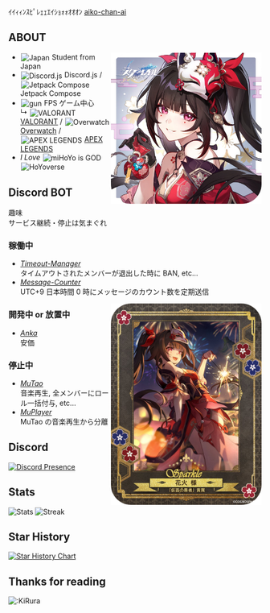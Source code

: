ｲｲｨｨﾝｽﾋﾟﾚｪｪｴｲｼｮｫｫｵｵｵﾝ [aiko-chan-ai](https://github.com/aiko-chan-ai)

## ABOUT

<img src="./media/sparkle_chocolate.png" width="300" align="right" />

- <img src="https://upload.wikimedia.org/wikipedia/commons/9/9e/Flag_of_Japan.svg" alt="Japan" style="width:1em;margin:0 0.05em 0 0.1em;vertical-align:-0.1em;" /> Student from Japan
- <img src="https://avatars.githubusercontent.com/u/26492485" alt="Discord.js" style="width:1em;margin:0 0.05em 0 0.1em;vertical-align:-0.1em;" /> Discord.js / <img src="https://blogger.googleusercontent.com/img/b/R29vZ2xl/AVvXsEg50Y1hU63KBvz1NeFULfXwfhoMlJsMMJwO3JpKySANX2GPLpHHgaFc17foVSxKSwN7dhq_RugqkkrU73DQ0G4MEyepkE0fT86AwFEmiiaW39AMAfsMtsPbEPmedX4aqcIkAh-N6ivxuY4/s1600/jetpack+compose+icon_RGB.png" alt="Jetpack Compose" style="height:1em;margin:0 0.05em 0 0.1em;vertical-align:-0.1em;" /> Jetpack Compose
- <img src="https://cdn.jsdelivr.net/gh/jdecked/twemoji@latest/assets/svg/1f52b.svg" alt="gun" style="width:1em;margin:0 0.05em 0 0.1em;vertical-align:-0.1em;" /> FPS ゲーム中心  
  ↳ <img src="https://i.scdn.co/image/ab67616100005174f777c8d6f705fa1e32f75b86" alt="VALORANT" style="height:1em;margin:0 0.05em 0 0.1em;vertical-align:-0.1em;" /> [VALORANT](https://playvalorant.com/) / <img src="https://upload.wikimedia.org/wikipedia/commons/5/55/Overwatch_circle_logo.svg" alt="Overwatch" style="height:1em;margin:0 0.05em 0 0.1em;vertical-align:-0.1em;" /> [Overwatch](https://overwatch.blizzard.com/) / <img src="https://media.contentapi.ea.com/content/dam/apex-legends/common/logos/apex-white-icon.svg" alt="APEX LEGENDS" style="height:1em;margin:0 0.05em 0 0.1em;vertical-align:-0.1em;" /> [APEX LEGENDS](https://www.ea.com/games/apex-legends)
- _I Love_ <img src="http://corp.mihoyo.co.jp/images/logo.svg" alt="miHoYo is GOD" style="height:1em;margin:0 0.05em 0 0.1em;vertical-align:-0.1em;" /> <img src="https://www.hoyoverse.com/_nuxt/img/logo-light.3def3bc.png" alt="HoYoverse" style="height:1em;margin:0 0.05em 0 0.1em;vertical-align:-0.1em;" />

## Discord BOT

趣味  
サービス継続・停止は気まぐれ

### 稼働中

- _[Timeout-Manager](https://github.com/KiRura/Timeout-Manager)_  
  タイムアウトされたメンバーが退出した時に BAN, etc...
- _[Message-Counter](https://github.com/KiRura/Message-Counter)_  
  UTC+9 日本時間 0 時にメッセージのカウント数を定期送信

<img src="./media/sparkle_banner.png" width=300 align="right" />

### 開発中 or 放置中

- _[Anka](https://github.com/KiRura/Anka)_  
  安価

### 停止中

- _[MuTao](https://github.com/KiRura/MuTao)_  
  音楽再生, 全メンバーにロール一括付与, etc...
- _[MuPlayer](https://github.com/KiRura/MuPlayer)_  
  MuTao の音楽再生から分離

## Discord

<a href="https://discord.com/users/606093171151208448">
<picture>
  <source media="(prefers-color-scheme: dark)" srcset="https://lanyard.cnrad.dev/api/606093171151208448?bg=1c1d22&idleMessage=現実をプレイ中&showDisplayName=true&borderRadius=16px" />
   
  <source media="(prefers-color-scheme: light)" srcset="https://lanyard.cnrad.dev/api/606093171151208448?bg=1c1d22&idleMessage=現実をプレイ中&showDisplayName=true&borderRadius=16px" />
  <img alt="Discord Presence">
</picture>
</a>

## Stats

<picture>
   <source media="(prefers-color-scheme: dark)" srcset="https://github-readme-stats.vercel.app/api?username=kirura&bg_color=1c1d22&title_color=5865F2&text_color=F2F3F5&hide_border=true&locale=ja&custom_title=きるら's-Stats&number_format=long&border_radius=16&show_icons=true" />
   
   <source media="(prefers-color-scheme: light)" srcset="https://github-readme-stats.vercel.app/api?username=kirura&bg_color=F2F3F5&title_color=5865F2&text_color=060607&hide_border=true&locale=ja&custom_title=きるら's-Stats&number_format=long&border_radius=16&show_icons=true" />
   <img alt="Stats"/>
 </picture>
<picture>
  <source media="(prefers-color-scheme: dark)" srcset="https://github-readme-streak-stats.herokuapp.com?user=KiRura&theme=tokyonight&hide_border=true&border_radius=16&locale=ja"/>
  <source media="(prefers-color-scheme: light)" srcset="https://github-readme-streak-stats.herokuapp.com?user=KiRura&theme=tokyonight&hide_border=true&border_radius=16&locale=ja"/>
  <img alt="Streak"/>
</picture>

## Star History

<a href="https://star-history.com/#kirura/mutao&KiRura/Timeout-Manager&KiRura/Message-Counter&Date">
 <picture>
   <source media="(prefers-color-scheme: dark)" srcset="https://api.star-history.com/svg?repos=KiRura/MuTao,KiRura/Timeout-Manager,KiRura/Message-Counter&type=Date&theme=dark" />
   <source media="(prefers-color-scheme: light)" srcset="https://api.star-history.com/svg?repos=KiRura/MuTao,KiRura/Timeout-Manager,KiRura/Message-Counter&type=Date" />
   <img alt="Star History Chart" src="https://api.star-history.com/svg?repos=KiRura/MuTao,KiRura/Timeout-Manager,KiRura/Message-Counter&type=Date" />
 </picture>
</a>

## Thanks for reading

![:KiRura](https://count.getloli.com/get/@:KiRura)
